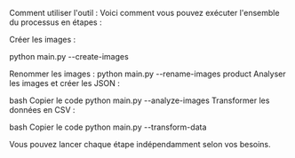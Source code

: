 Comment utiliser l'outil :
Voici comment vous pouvez exécuter l'ensemble du processus en étapes :

Créer les images :

python main.py --create-images

Renommer les images :
python main.py --rename-images product
Analyser les images et créer les JSON :

bash
Copier le code
python main.py --analyze-images
Transformer les données en CSV :

bash
Copier le code
python main.py --transform-data


Vous pouvez lancer chaque étape indépendamment selon vos besoins.